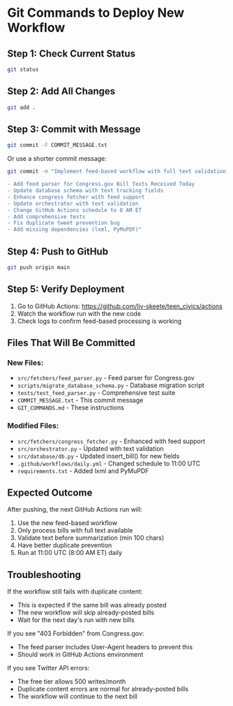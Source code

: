 # Git Commands to Deploy New Workflow

## Step 1: Check Current Status
```bash
git status
```

## Step 2: Add All Changes
```bash
git add .
```

## Step 3: Commit with Message
```bash
git commit -F COMMIT_MESSAGE.txt
```

Or use a shorter commit message:
```bash
git commit -m "Implement feed-based workflow with full text validation

- Add feed parser for Congress.gov Bill Texts Received Today
- Update database schema with text tracking fields
- Enhance congress fetcher with feed support
- Update orchestrator with text validation
- Change GitHub Actions schedule to 8 AM ET
- Add comprehensive tests
- Fix duplicate tweet prevention bug
- Add missing dependencies (lxml, PyMuPDF)"
```

## Step 4: Push to GitHub
```bash
git push origin main
```

## Step 5: Verify Deployment
1. Go to GitHub Actions: https://github.com/liv-skeete/teen_civics/actions
2. Watch the workflow run with the new code
3. Check logs to confirm feed-based processing is working

## Files That Will Be Committed

### New Files:
- `src/fetchers/feed_parser.py` - Feed parser for Congress.gov
- `scripts/migrate_database_schema.py` - Database migration script
- `tests/test_feed_parser.py` - Comprehensive test suite
- `COMMIT_MESSAGE.txt` - This commit message
- `GIT_COMMANDS.md` - These instructions

### Modified Files:
- `src/fetchers/congress_fetcher.py` - Enhanced with feed support
- `src/orchestrator.py` - Updated with text validation
- `src/database/db.py` - Updated insert_bill() for new fields
- `.github/workflows/daily.yml` - Changed schedule to 11:00 UTC
- `requirements.txt` - Added lxml and PyMuPDF

## Expected Outcome

After pushing, the next GitHub Actions run will:
1. Use the new feed-based workflow
2. Only process bills with full text available
3. Validate text before summarization (min 100 chars)
4. Have better duplicate prevention
5. Run at 11:00 UTC (8:00 AM ET) daily

## Troubleshooting

If the workflow still fails with duplicate content:
- This is expected if the same bill was already posted
- The new workflow will skip already-posted bills
- Wait for the next day's run with new bills

If you see "403 Forbidden" from Congress.gov:
- The feed parser includes User-Agent headers to prevent this
- Should work in GitHub Actions environment

If you see Twitter API errors:
- The free tier allows 500 writes/month
- Duplicate content errors are normal for already-posted bills
- The workflow will continue to the next bill